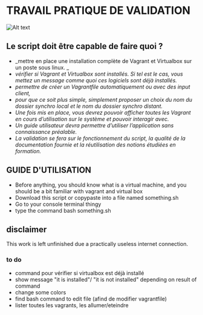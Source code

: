 # TRAVAIL PRATIQUE DE VALIDATION


![Alt text](https://pbs.twimg.com/profile_images/378800000492782368/e012aa28dbd5199adcebabd530717850.png?raw=true "Title")

## Le script doit être capable de faire quoi ?
+ _mettre en place une installation complète de Vagrant et Virtualbox sur un poste sous linux. _
+ _vérifier si Vagrant et Virtualbox sont installés. Si tel est le cas, vous mettez un message comme quoi ces logiciels sont déjà installés._
+ _permettre de créer un Vagrantfile automatiquement ou avec des input client,_
+ _pour que ce soit plus simple, simplement proposer un choix du nom du dossier synchro local et le nom du dossier synchro distant._
+ _Une fois mis en place, vous devrez pouvoir afficher toutes les Vagrant en cours d’utilisation sur le système et pouvoir interagir avec._
+ _Un guide utilisateur devra permettre d’utiliser l’application sans connaissance préalable._
+ _La validation se fera sur le fonctionnement du script, la qualité de la documentation fournie et la réutilisation des notions étudiées en formation._

## GUIDE D'UTILISATION
+ Before anything, you should know what is a virtual machine, and you should be a bit familiar with vagrant and virtual box
+ Download this script or copypaste into a file named something.sh
+ Go to your console terminal thingy
+ type the command bash something.sh

## disclaimer
This work is left unfinished due a practically useless internet connection.


### to do
+ command pour vérifier si virtualbox est déjà installé
+ show message "it is installed"/ "it is not installed" depending on result of command
+ change some colors
+ find bash command to edit file (afind de modifier vagrantfile)
+ lister toutes les vagrants, les allumer/eteindre 